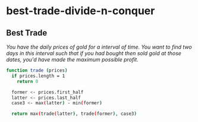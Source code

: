 # best-trade-divide-n-conquer

## Best Trade

_You have the daily prices of gold for a interval of time. You want to find two days in this interval such that if you had bought then sold gold at those dates, you'd have made the maximum possible profit._

```bash
function trade (prices)
  if prices.length = 1
    return 0

  former <- prices.first_half
  latter <- prices.last_half
  case3 <- max(latter) - min(former)

  return max(trade(latter), trade(former), case3)
```
